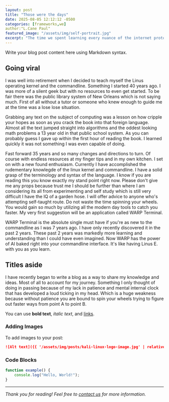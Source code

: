 ```yaml
---
layout: post
title: "Those were the days"
date: 2025-08-05 12:12:12 -0500
categories: [frameworks,we]
author:"L.Cane Paul"
featured_image: "/assets/img/self-portrait.jpg"
excerpt: "The time we spent learning every nuance of the internet protocals html, css, and javascript..."
---
```


Write your blog post content here using Markdown syntax.

## Going viral

I was well into retirement when I decided to teach myself the Linus operating kernel and the commandline. Something I started 40 years ago. I was more of a silent geek but with no resources to even get started. To be fair there was the public library system of New Orleans which is not saying much. First of all without a tutor or someone who knew enough to guide me at the time was a lose lose situation. 

Grabbing any text on the subject of computing was a lesson on how cripple your hopes as soon as you crack the book into that foreign language. Almost all the text jumped straight into algorithms and the oddest looking math problems a 13 year old in that public school system. As you can probably guess I gave up within the first hour of reading the book. I learned quickly it was not something I was even capable of doing. 

Fast forward 35 years and so many changes and directions to turn. Of course with endless resources at my finger tips and in my own kitchen. I set on with a new found enthusiasm. Currently I have accomplished the rudementary knowlegde of the linux kernel and commandline. I have a solid grasp of the terminology and syntax of the language. I know if you are reading this you know exactly my stand point right now. Please don't give me any props because trust me I should be further than where I am considering its all from experimenting and self study which is still very difficult I have the IQ of a garden hose. I will offer advice to anyone who's attempting self-taught route. Do not waste the time spinning your wheels. You would gain so much by utilizing all the modern day tools to catch you faster. My very first suggestion will be an application called WARP Terminal. 

WARP Terminal is the absolute single must have if you're as new to the commandline as I was 7 years ago. I have only recently discovered it in the past 2 years. These past 2 years was markedly more learning and understanding than I could have even imagined. Now WARP has the power of AI baked right into your commandline interface. It's like having Linus E. with you as you learn. 

## Titles aside

I have recently began to write a blog as a way to share my knowledge and ideas. Most of all to account for my journey. Something I only thought of doing in passing because of my lack in patience and mental internal clock that has developed a loud ticking in my head. Which is a huge weakness because without patience you are bound to spin your wheels trying to figure out faster ways from point A to point B.

You can use **bold text**, *italic text*, and [links](https://ipaulmedia.com).

### Adding Images

To add images to your post:

```markdown
![Alt text]({{ '/assets/img/posts/kali-linux-logo-image.jpg' | relative_url }})
```

### Code Blocks

```javascript
function example() {
    console.log("Hello, World!");
}
```

---

*Thank you for reading! Feel free to [contact us](#services) for more information.*
